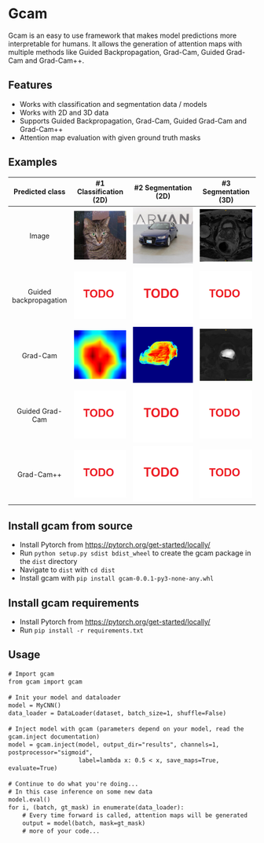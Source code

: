 # Gcam

Gcam is an easy to use framework that makes model predictions more interpretable for humans. 
It allows the generation of attention maps with multiple methods like Guided Backpropagation, 
Grad-Cam, Guided Grad-Cam and Grad-Cam++.

## Features

* Works with classification and segmentation data / models
* Works with 2D and 3D data
* Supports Guided Backpropagation, Grad-Cam, Guided Grad-Cam and Grad-Cam++
* Attention map evaluation with given ground truth masks

## Examples

|              Predicted class               |                       #1 Classification (2D)                        |                       #2 Segmentation (2D)                        |                       #3 Segmentation (3D)                      |
| :----------------------------------------: | :---------------------------------------------------: | :----------------------------------------------------------: | :-------------------------------------------------------: |
|                  Image                     |        ![](examples/images/class_2D_image.jpg)          |        ![](examples/images/seg_2D_image.png)          |        ![](examples/images/seg_3D_image.png)         |
|          Guided backpropagation               |        ![](examples/images/todo.png)         |        ![](examples/images/todo.png)        |        ![](examples/images/todo.png)         |
|                 Grad-Cam               |    ![](examples/images/class_2D_gcam.png)      |    ![](examples/images/seg_2D_gcam.png)      |    ![](examples/images/seg_3D_gcam.png)      |
|             Guided Grad-Cam                |       ![](examples/images/todo.png)       |       ![](examples/images/todo.png)       |       ![](examples/images/todo.png)        |
|               Grad-Cam++                   |        ![](examples/images/todo.png)         |        ![](examples/images/todo.png)         |        ![](examples/images/todo.png)         |


## Install gcam from source

* Install Pytorch from https://pytorch.org/get-started/locally/
* Run `python setup.py sdist bdist_wheel` to create the gcam package in the `dist` directory
* Navigate to `dist` with `cd dist`
* Install gcam with `pip install gcam-0.0.1-py3-none-any.whl`

## Install gcam requirements

* Install Pytorch from https://pytorch.org/get-started/locally/
* Run `pip install -r requirements.txt`

## Usage

```
# Import gcam
from gcam import gcam

# Init your model and dataloader
model = MyCNN()
data_loader = DataLoader(dataset, batch_size=1, shuffle=False)

# Inject model with gcam (parameters depend on your model, read the gcam.inject documentation)
model = gcam.inject(model, output_dir="results", channels=1, postprocessor="sigmoid",
                    label=lambda x: 0.5 < x, save_maps=True, evaluate=True)

# Continue to do what you're doing...
# In this case inference on some new data
model.eval()
for i, (batch, gt_mask) in enumerate(data_loader):
    # Every time forward is called, attention maps will be generated
    output = model(batch, mask=gt_mask)
    # more of your code...
```